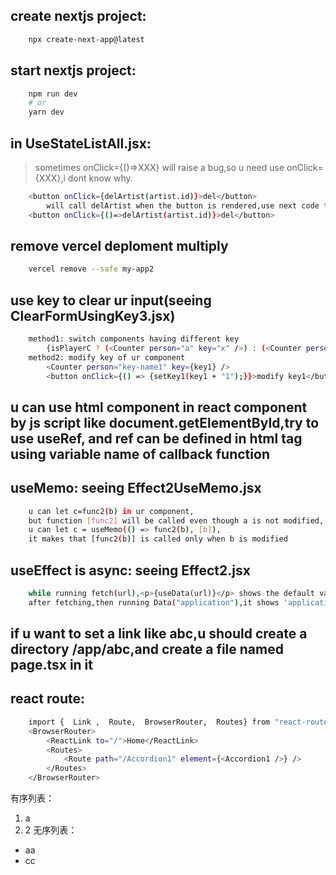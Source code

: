 ## create nextjs project:

```bash
    npx create-next-app@latest
```

## start nextjs project:

```bash
    npm run dev
    # or
    yarn dev
```


## in UseStateListAll.jsx:
> sometimes onClick={()=>XXX} will raise a bug,so u need use onClick={XXX},i dont know why.

```bash
    <button onClick={delArtist(artist.id)}>del</button>
        will call delArtist when the button is rendered,use next code to prevent it:
    <button onClick={()=>delArtist(artist.id)}>del</button>
```
        
## remove vercel deploment multiply

```bash
    vercel remove --safe my-app2
```

## use key to clear ur input(seeing ClearFormUsingKey3.jsx)

```bash
    method1: switch components having different key
        {isPlayerC ? (<Counter person="a" key="x" />) : (<Counter person="b" key="y" />)}
    method2: modify key of ur component
        <Counter person="key-name1" key={key1} />
        <button onClick={() => {setKey1(key1 + "1");}}>modify key1</button>
```

## u can use html component in react component by js script like document.getElementById,try to use useRef, and ref can be defined in html tag using variable name of callback function

## useMemo: seeing Effect2UseMemo.jsx

```bash
    u can let c=func2(b) in ur component,
    but function [func2] will be called even though a is not modified,
    u can let c = useMemo(() => func2(b), [b]),
    it makes that [func2(b)] is called only when b is modified
```

## useEffect is async: seeing Effect2.jsx

```bash
    while running fetch(url),<p>{useData(url)}</p> shows the default value '666',
    after fetching,then running Data("application"),it shows 'application'
```

## if u want to set a link like <Link href="/abc">abc</Link>,u should create a directory /app/abc,and create a file named page.tsx in it

## react route:

```bash
    import {  Link ,  Route,  BrowserRouter,  Routes} from "react-router-dom";
    <BrowserRouter>
        <ReactLink to="/">Home</ReactLink>
        <Routes>
            <Route path="/Accordion1" element={<Accordion1 />} />
        </Routes>
    </BrowserRouter>
```

有序列表：
1. a
2. 2
无序列表：
- aa
- cc
